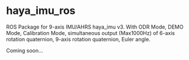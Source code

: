 # haya_imu_ros
ROS Package for 9-axis IMU/AHRS haya_imu v3. With ODR Mode, DEMO Mode, Calibration Mode, simultaneous output (Max1000Hz) of 6-axis rotation quaternion, 9-axis rotation quaternion, Euler angle.

Coming soon...
